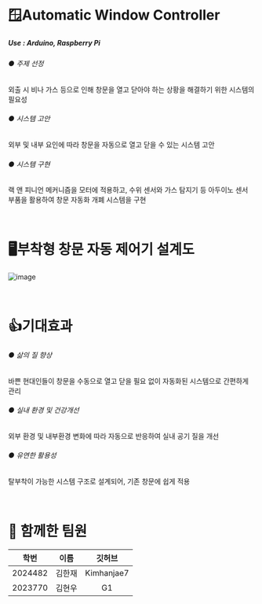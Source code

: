# 🪟Automatic Window Controller
##### Use : Arduino, Raspberry Pi

###### ● 주제 선정
외출 시 비나 가스 등으로 인해 창문을 열고 닫아야 하는 상황을 해결하기 위한 시스템의 필요성
###### ● 시스템 고안
외부 및 내부 요인에 따라 창문을 자동으로 열고 닫을 수 있는 시스템 고안
###### ● 시스템 구현
랙 앤 피니언 메커니즘을 모터에 적용하고, 수위 센서와 가스 탐지기 등 아두이노 센서 부품을 활용하여 창문 자동화 개폐 시스템을 구현


<br/>


# 🖥부착형 창문 자동 제어기 설계도
![image](https://github.com/user-attachments/assets/a31aa24c-f7ed-40c3-992d-b2ce17301b1e)


<br/>


# 👍기대효과

###### ● 삶의 질 향상
바쁜 현대인들이 창문을 수동으로 열고 닫을 필요 없이 자동화된 시스템으로 간편하게 관리
###### ● 실내 환경 및 건강개선 
외부 환경 및 내부환경 변화에 따라 자동으로 반응하여 실내 공기 질을 개선
###### ● 유연한 활용성
탈부착이 가능한 시스템 구조로 설계되어, 기존 창문에 쉽게 적용


<br/>


# 🥇 함께한 팀원

|학번|이름|깃허브|
|:----:|:---:|:-----:|
|2024482|김한재|Kimhanjae7|
|2023770|김현우|G1|

